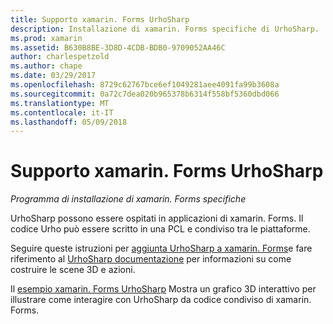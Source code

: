 ```yaml
---
title: Supporto xamarin. Forms UrhoSharp
description: Installazione di xamarin. Forms specifiche di UrhoSharp.
ms.prod: xamarin
ms.assetid: B630B8BE-3D8D-4CDB-BDB0-9709052AA46C
author: charlespetzold
ms.author: chape
ms.date: 03/29/2017
ms.openlocfilehash: 8729c62767bce6ef1049281aee4091fa99b3608a
ms.sourcegitcommit: 0a72c7dea020b965378b6314f558bf5360dbd066
ms.translationtype: MT
ms.contentlocale: it-IT
ms.lasthandoff: 05/09/2018
---
```

# <a name="urhosharp-xamarinforms-support"></a>Supporto xamarin. Forms UrhoSharp

_Programma di installazione di xamarin. Forms specifiche_

UrhoSharp possono essere ospitati in applicazioni di xamarin. Forms. Il codice Urho può essere scritto in una PCL e condiviso tra le piattaforme.

Seguire queste istruzioni per [aggiunta UrhoSharp a xamarin. Forms](~/xamarin-forms/user-interface/graphics/urhosharp.md)e fare riferimento al [UrhoSharp documentazione](~/graphics-games/urhosharp/using.md) per informazioni su come costruire le scene 3D e azioni.

Il [esempio xamarin. Forms UrhoSharp](https://github.com/xamarin/urho-samples/tree/master/FormsSample) Mostra un grafico 3D interattivo per illustrare come interagire con UrhoSharp da codice condiviso di xamarin. Forms.

